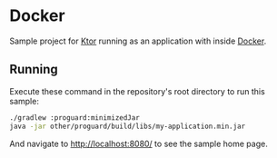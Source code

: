 # Docker

Sample project for [Ktor](http://ktor.io) running as an application with 
inside [Docker](https://www.docker.com/).

## Running

Execute these command in the repository's root directory to run this sample:

```bash
./gradlew :proguard:minimizedJar
java -jar other/proguard/build/libs/my-application.min.jar
```

And navigate to [http://localhost:8080/](http://localhost:8080/) to see the sample home page.  




